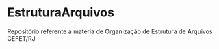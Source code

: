 # EstruturaArquivos
Repositório referente a matéria de Organização de Estrutura de Arquivos CEFET/RJ
